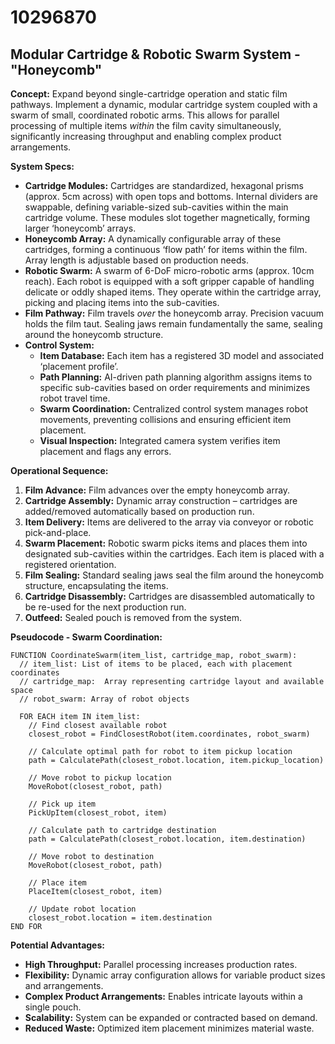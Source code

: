 # 10296870

## Modular Cartridge & Robotic Swarm System - "Honeycomb"

**Concept:** Expand beyond single-cartridge operation and static film pathways. Implement a dynamic, modular cartridge system coupled with a swarm of small, coordinated robotic arms. This allows for parallel processing of multiple items *within* the film cavity simultaneously, significantly increasing throughput and enabling complex product arrangements.

**System Specs:**

*   **Cartridge Modules:** Cartridges are standardized, hexagonal prisms (approx. 5cm across) with open tops and bottoms. Internal dividers are swappable, defining variable-sized sub-cavities within the main cartridge volume. These modules slot together magnetically, forming larger ‘honeycomb’ arrays.
*   **Honeycomb Array:** A dynamically configurable array of these cartridges, forming a continuous ‘flow path’ for items within the film. Array length is adjustable based on production needs.
*   **Robotic Swarm:** A swarm of 6-DoF micro-robotic arms (approx. 10cm reach). Each robot is equipped with a soft gripper capable of handling delicate or oddly shaped items.  They operate within the cartridge array, picking and placing items into the sub-cavities.
*   **Film Pathway:** Film travels *over* the honeycomb array.  Precision vacuum holds the film taut.  Sealing jaws remain fundamentally the same, sealing around the honeycomb structure.
*   **Control System:**
    *   **Item Database:** Each item has a registered 3D model and associated ‘placement profile’.
    *   **Path Planning:** AI-driven path planning algorithm assigns items to specific sub-cavities based on order requirements and minimizes robot travel time.
    *   **Swarm Coordination:** Centralized control system manages robot movements, preventing collisions and ensuring efficient item placement.
    *   **Visual Inspection:** Integrated camera system verifies item placement and flags any errors.

**Operational Sequence:**

1.  **Film Advance:** Film advances over the empty honeycomb array.
2.  **Cartridge Assembly:** Dynamic array construction – cartridges are added/removed automatically based on production run.
3.  **Item Delivery:** Items are delivered to the array via conveyor or robotic pick-and-place.
4.  **Swarm Placement:** Robotic swarm picks items and places them into designated sub-cavities within the cartridges.  Each item is placed with a registered orientation.
5.  **Film Sealing:** Standard sealing jaws seal the film around the honeycomb structure, encapsulating the items.
6.  **Cartridge Disassembly:** Cartridges are disassembled automatically to be re-used for the next production run.
7.  **Outfeed:** Sealed pouch is removed from the system.

**Pseudocode - Swarm Coordination:**

```
FUNCTION CoordinateSwarm(item_list, cartridge_map, robot_swarm):
  // item_list: List of items to be placed, each with placement coordinates
  // cartridge_map:  Array representing cartridge layout and available space
  // robot_swarm: Array of robot objects

  FOR EACH item IN item_list:
    // Find closest available robot
    closest_robot = FindClosestRobot(item.coordinates, robot_swarm)

    // Calculate optimal path for robot to item pickup location
    path = CalculatePath(closest_robot.location, item.pickup_location)

    // Move robot to pickup location
    MoveRobot(closest_robot, path)

    // Pick up item
    PickUpItem(closest_robot, item)

    // Calculate path to cartridge destination
    path = CalculatePath(closest_robot.location, item.destination)

    // Move robot to destination
    MoveRobot(closest_robot, path)

    // Place item
    PlaceItem(closest_robot, item)

    // Update robot location
    closest_robot.location = item.destination
END FOR
```

**Potential Advantages:**

*   **High Throughput:** Parallel processing increases production rates.
*   **Flexibility:** Dynamic array configuration allows for variable product sizes and arrangements.
*   **Complex Product Arrangements:** Enables intricate layouts within a single pouch.
*   **Scalability:** System can be expanded or contracted based on demand.
*   **Reduced Waste:** Optimized item placement minimizes material waste.